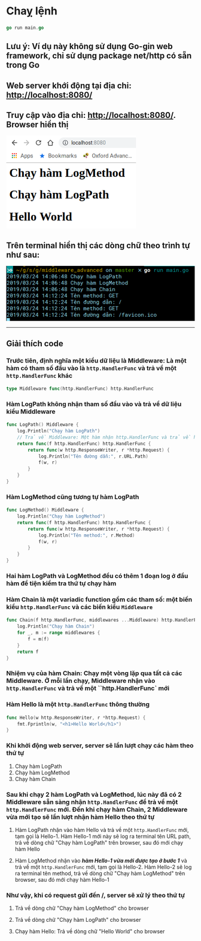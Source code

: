 # Chaỵ lệnh

```go
go run main.go
```

## Lưu ý: Ví dụ này không sử dụng Go-gin web framework, chỉ sử dụng package net/http có sẵn trong Go

## Web server khới động tại địa chỉ: [http://localhost:8080/](http://localhost:8080/ "http://localhost:8080/")

## Truy cập vào địa chỉ: [http://localhost:8080/](http://localhost:8080/ "http://localhost:8080/"). Browser hiển thị

![Màn hình browser](browser.png?raw=true "Màn hình browser")

## Trên terminal hiển thị các dòng chữ theo trình tự như sau:

![Màn hình terminal](terminal.png?raw=true "Màn hình terminal")

------------

## Giải thích code

### Trước tiên, định nghĩa một kiểu dữ liệu là Middleware: Là một hàm có tham số đầu vào là `http.HandlerFunc` và trả về một `http.HandlerFunc` khác

```go
type Middleware func(http.HandlerFunc) http.HandlerFunc
```

### Hàm LogPath không nhận tham số đầu vào và trả về dữ liệu kiểu Middleware

```go
func LogPath() Middleware {
    log.Println("Chạy hàm LogPath")
    // Trả về Middleware: Một hàm nhận http.HandlerFunc và trả về http.HandlerFunc
    return func(f http.HandlerFunc) http.HandlerFunc {
        return func(w http.ResponseWriter, r *http.Request) {
            log.Println("Tên đường dẫn:", r.URL.Path)
            f(w, r)
        }
    }
}
```

### Hàm LogMethod cũng tương tự hàm LogPath

```go
func LogMethod() Middleware {
    log.Println("Chạy hàm LogMethod")
    return func(f http.HandlerFunc) http.HandlerFunc {
        return func(w http.ResponseWriter, r *http.Request) {
            log.Println("Tên method:", r.Method)
            f(w, r)
        }
    }
}
```

### Hai hàm LogPath và LogMethod đều có thêm 1 đoạn log ở đầu hàm để tiện kiểm tra thứ tự chạy hàm

### Hàm Chain là một variadic function gồm các tham số: một biến kiểu `http.HandlerFunc` và các biến kiểu `Middleware`

```go
func Chain(f http.HandlerFunc, middlewares ...Middleware) http.HandlerFunc {
    log.Println("Chạy hàm Chain")
    for _, m := range middlewares {
        f = m(f)
    }
    return f
}
```

### Nhiệm vụ của hàm Chain: Chạy một vòng lặp qua tất cả các Middleware. Ở mỗi lần chạy, Middleware nhận vào `http.HandlerFunc` và trả về một ``http.HandlerFunc` mới

### Hàm Hello là một `http.HandlerFunc` thông thường

```go
func Hello(w http.ResponseWriter, r *http.Request) {
    fmt.Fprintln(w, "<h1>Hello World</h1>")
}
```

### Khi khởi động web server, server sẽ lần lượt chạy các hàm theo thứ tự

1. Chạy hàm LogPath
2. Chạy hàm LogMethod
3. Chạy hàm Chain

### Sau khi chạy 2 hàm LogPath và LogMethod, lúc này đã có 2 Middleware sẵn sàng nhận `http.HandlerFunc` để trả về một `http.HandlerFunc` mới. Đến khi chạy hàm Chain, 2 Middleware vừa mới tạo sẽ lần lượt nhận hàm Hello theo thứ tự

1. Hàm LogPath nhận vào hàm Hello và trả về một `http.HandlerFunc` mới, tạm gọi là Hello-1. Hàm Hello-1 mới này sẽ log ra terminal tên URL path, trả về dòng chữ "Chạy hàm LogPath" trên browser, sau đó mới chạy hàm Hello

2. Hàm LogMethod nhận vào ***hàm Hello-1 vừa mới được tạo ở bước 1*** và trả về một `http.HandlerFunc` mới, tạm gọi là Hello-2. Hàm Hello-2 sẽ log ra terminal tên method, trả về dòng chữ "Chạy hàm LogMethod" trên browser, sau đó mới chạy hàm Hello-1

### Như vậy, khi có request gửi đến /, server sẽ xử lý theo thứ tự

1. Trả về dòng chữ "Chạy hàm LogMethod" cho browser

2. Trả về dòng chữ "Chạy hàm LogPath" cho browser

3. Chạy hàm Hello: Trả về dòng chữ "Hello World" cho browser